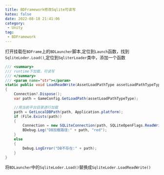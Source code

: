 ```yaml
---
title: BDFramework修改Sqlite可读写
katex: false
date: 2022-08-18 21:41:06
category:
 - Unity
tag:
 - BDFramework
---
```

打开挂载在`BDFrame`上的`BDLauncher`脚本,定位到``Launch``函数，找到``SqliteLoder.Load()``,定位到``SqliterLoader``类中，添加一个函数
```csharp
/// <summary>
/// runtime下加载，可读写
/// </summary>
/// <param name="str"></param>
static public void LoadReadWrite(AssetLoadPathType assetLoadPathTypeType)
{
    Connection?.Dispose();
    var path = GameConfig.GetLoadPath(assetLoadPathTypeType);

    //用当前平台目录进行加载
    path = GetLocalDBPath(path, Application.platform);
    if (File.Exists(path))
    {
        Connection = new SQLiteConnection(path, SQLiteOpenFlags.ReadWrite);
        BDebug.Log("DB加载路径:" + path, "red");
    }
    else
    {
        Debug.LogError("DB不存在:" + path);
    }
}
```
将``BDLauncher``中的``SqliteLoder.Load()``替换成``SqliteLoder.LoadReadWrite()``